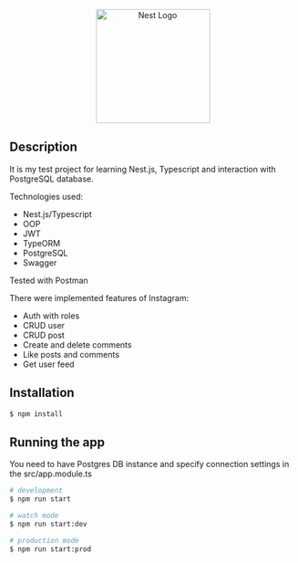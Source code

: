 <p align="center">
  <a href="http://nestjs.com/" target="blank"><img src="https://nestjs.com/img/logo-small.svg" width="200" alt="Nest Logo" /></a>
</p>

## Description

It is my test project for learning Nest.js, Typescript and interaction with PostgreSQL database.

Technologies used:
* Nest.js/Typescript
* OOP
* JWT
* TypeORM
* PostgreSQL
* Swagger

Tested with Postman

There were implemented features of Instagram:
* Auth with roles
* CRUD user
* CRUD post
* Create and delete comments
* Like posts and comments
* Get user feed

## Installation

```bash
$ npm install
```

## Running the app

You need to have Postgres DB instance and specify connection settings in the src/app.module.ts
```bash
# development
$ npm run start

# watch mode
$ npm run start:dev

# production mode
$ npm run start:prod
```
